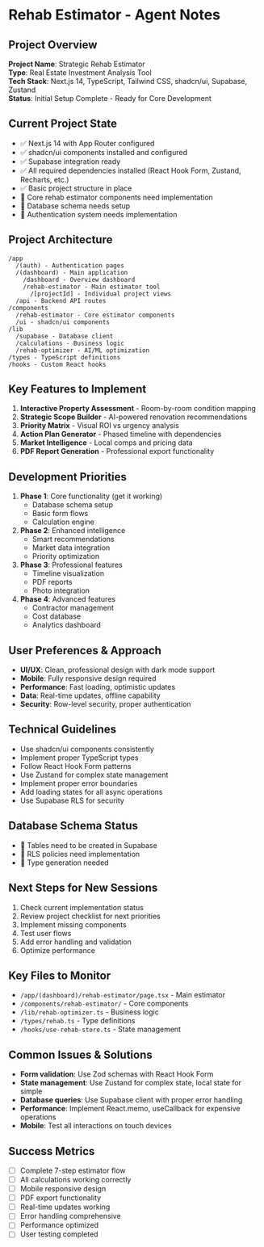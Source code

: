 # Rehab Estimator - Agent Notes

## Project Overview
**Project Name**: Strategic Rehab Estimator  
**Type**: Real Estate Investment Analysis Tool  
**Tech Stack**: Next.js 14, TypeScript, Tailwind CSS, shadcn/ui, Supabase, Zustand  
**Status**: Initial Setup Complete - Ready for Core Development  

## Current Project State
- ✅ Next.js 14 with App Router configured
- ✅ shadcn/ui components installed and configured
- ✅ Supabase integration ready
- ✅ All required dependencies installed (React Hook Form, Zustand, Recharts, etc.)
- ✅ Basic project structure in place
- 🔄 Core rehab estimator components need implementation
- 🔄 Database schema needs setup
- 🔄 Authentication system needs implementation

## Project Architecture
```
/app
  /(auth) - Authentication pages
  /(dashboard) - Main application
    /dashboard - Overview dashboard
    /rehab-estimator - Main estimator tool
      /[projectId] - Individual project views
  /api - Backend API routes
/components
  /rehab-estimator - Core estimator components
  /ui - shadcn/ui components
/lib
  /supabase - Database client
  /calculations - Business logic
  /rehab-optimizer - AI/ML optimization
/types - TypeScript definitions
/hooks - Custom React hooks
```

## Key Features to Implement
1. **Interactive Property Assessment** - Room-by-room condition mapping
2. **Strategic Scope Builder** - AI-powered renovation recommendations
3. **Priority Matrix** - Visual ROI vs urgency analysis
4. **Action Plan Generator** - Phased timeline with dependencies
5. **Market Intelligence** - Local comps and pricing data
6. **PDF Report Generation** - Professional export functionality

## Development Priorities
1. **Phase 1**: Core functionality (get it working)
   - Database schema setup
   - Basic form flows
   - Calculation engine
2. **Phase 2**: Enhanced intelligence
   - Smart recommendations
   - Market data integration
   - Priority optimization
3. **Phase 3**: Professional features
   - Timeline visualization
   - PDF reports
   - Photo integration
4. **Phase 4**: Advanced features
   - Contractor management
   - Cost database
   - Analytics dashboard

## User Preferences & Approach
- **UI/UX**: Clean, professional design with dark mode support
- **Mobile**: Fully responsive design required
- **Performance**: Fast loading, optimistic updates
- **Data**: Real-time updates, offline capability
- **Security**: Row-level security, proper authentication

## Technical Guidelines
- Use shadcn/ui components consistently
- Implement proper TypeScript types
- Follow React Hook Form patterns
- Use Zustand for complex state management
- Implement proper error boundaries
- Add loading states for all async operations
- Use Supabase RLS for security

## Database Schema Status
- 🔄 Tables need to be created in Supabase
- 🔄 RLS policies need implementation
- 🔄 Type generation needed

## Next Steps for New Sessions
1. Check current implementation status
2. Review project checklist for next priorities
3. Implement missing components
4. Test user flows
5. Add error handling and validation
6. Optimize performance

## Key Files to Monitor
- `/app/(dashboard)/rehab-estimator/page.tsx` - Main estimator
- `/components/rehab-estimator/` - Core components
- `/lib/rehab-optimizer.ts` - Business logic
- `/types/rehab.ts` - Type definitions
- `/hooks/use-rehab-store.ts` - State management

## Common Issues & Solutions
- **Form validation**: Use Zod schemas with React Hook Form
- **State management**: Use Zustand for complex state, local state for simple
- **Database queries**: Use Supabase client with proper error handling
- **Performance**: Implement React.memo, useCallback for expensive operations
- **Mobile**: Test all interactions on touch devices

## Success Metrics
- [ ] Complete 7-step estimator flow
- [ ] All calculations working correctly
- [ ] Mobile responsive design
- [ ] PDF export functionality
- [ ] Real-time updates working
- [ ] Error handling comprehensive
- [ ] Performance optimized
- [ ] User testing completed
